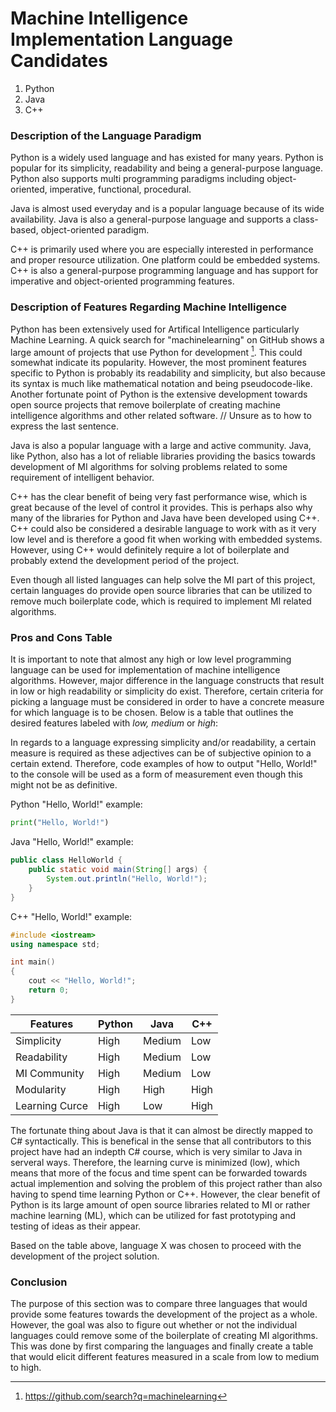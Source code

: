 # Machine Intelligence Implementation Language Candidates
1. Python
2. Java
3. C++

### Description of the Language Paradigm
Python is a widely used language and has existed for many years. Python is popular for its simplicity, readability and being a general-purpose language. Python also supports multi programming paradigms including object-oriented, imperative, functional, procedural.

Java is almost used everyday and is a popular language because of its wide availability. Java is also a general-purpose language and supports a class-based, object-oriented paradigm. 

C++ is primarily used where you are especially interested in performance and proper resource utilization. One platform could be embedded systems. C++ is also a general-purpose programming language and has support for imperative and object-oriented programming features. 

### Description of Features Regarding Machine Intelligence
Python has been extensively used for Artifical Intelligence particularly Machine Learning. A quick search for "machinelearning" on GitHub shows a large amount of projects that use Python for development [^github_machine_learning]. This could somewhat indicate its popularity. However, the most prominent features specific to Python is probably its readability and simplicity, but also because its syntax is much like mathematical notation and being pseudocode-like. Another fortunate point of Python is the extensive development towards open source projects that remove boilerplate of creating machine intelligence algorithms and other related software.
// Unsure as to how to express the last sentence. 

Java is also a popular language with a large and active community. Java, like Python, also has a lot of reliable libraries providing the basics towards development of MI algorithms for solving problems related to some requirement of intelligent behavior. 

C++ has the clear benefit of being very fast performance wise, which is great because of the level of control it provides. This is perhaps also why many of the libraries for Python and Java have been developed using C++. C++ could also be considered a desirable language to work with as it very low level and is therefore a good fit when working with embedded systems. However, using C++ would definitely require a lot of boilerplate and probably extend the development period of the project. 

Even though all listed languages can help solve the MI part of this project, certain languages do provide open source libraries that can be utilized to remove much boilerplate code, which is required to implement MI related algorithms. 

### Pros and Cons Table
It is important to note that almost any high or low level programming language can be used for implementation of machine intelligence algorithms. However, major difference in the language constructs that result in low or high readability or simplicity do exist. Therefore, certain criteria for picking a language must be considered in order to have a concrete measure for which language is to be chosen. Below is a table that outlines the desired features labeled with *low, medium* or *high*:

In regards to a language expressing simplicity and/or readability, a certain measure is required as these adjectives can be of subjective opinion to a certain extend. 
Therefore, code examples of how to output "Hello, World!" to the console will be used as a form of measurement even though this might not be as definitive. 

Python "Hello, World!" example:
```python
print("Hello, World!")
```

Java "Hello, World!" example:
```java
public class HelloWorld {
    public static void main(String[] args) {
        System.out.println("Hello, World!");
    }
}
```

C++ "Hello, World!" example:
```c++
#include <iostream>
using namespace std;

int main() 
{
    cout << "Hello, World!";
    return 0;
}
```

| Features       | Python | Java   | C++    |
|----------------|--------|--------|--------|
| Simplicity     | High   | Medium | Low    |
| Readability    | High   | Medium | Low    |
| MI Community   | High   | Medium | Low    |
| Modularity     | High   | High   | High   |
| Learning Curce | High   | Low    | High   |

The fortunate thing about Java is that it can almost be directly mapped to C# syntactically. This is benefical in the sense that all contributors to this project have had an indepth C# course, which is very similar to Java in serveral ways. Therefore, the learning curve is minimized (low), which means that more of the focus and time spent can be forwarded towards actual implemention and solving the problem of this project rather than also having to spend time learning Python or C++. However, the clear benefit of Python is its large amount of open source libraries related to MI or rather machine learning (ML), which can be utilized for fast prototyping and testing of ideas as their appear.  

Based on the table above, language X was chosen to proceed with the development of the project solution. 

### Conclusion
The purpose of this section was to compare three languages that would provide some features towards the development of the project as a whole. However, the goal was also to figure out whether or not the individual languages could remove some of the boilerplate of creating MI algorithms. This was done by first comparing the languages and finally create a table that would elicit different features measured in a scale from low to medium to high. 

[^github_machine_learning]: https://github.com/search?q=machinelearning
[^stackoverflow_dev_survey_2018]: https://insights.stackoverflow.com/survey/2018/#most-popular-technologies